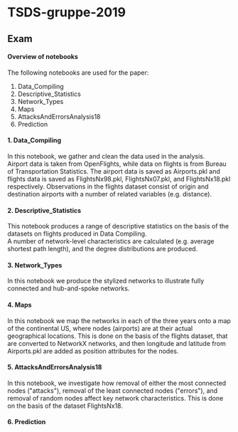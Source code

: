 # TSDS-gruppe-2019

## Exam
#### Overview of notebooks
The following notebooks are used for the paper: 

1. Data_Compiling 
2. Descriptive_Statistics
3. Network_Types
4. Maps
5. AttacksAndErrorsAnalysis18
6. Prediction


#### 1. Data_Compiling
In this notebook, we gather and clean the data used in the analysis.  
Airport data is taken from OpenFlights, while data on flights is from Bureau of Transportation Statistics.
The airport data is saved as Airports.pkl and flights data is saved as FlightsNx98.pkl, FlightsNx07.pkl, and FlightsNx18.pkl respectively.
Observations in the flights dataset consist of origin and destination airports with a number of related variables (e.g. distance).  

#### 2. Descriptive_Statistics
This notebook produces a range of descriptive statistics on the basis of the datasets on flights produced in Data Compiling.  
A number of network-level characteristics are calculated (e.g. average shortest path length), and the degree distributions are produced.  

#### 3. Network_Types
In this notebook we produce the stylized networks to illustrate fully connected and hub-and-spoke networks. 

#### 4. Maps 
In this notebook we map the networks in each of the three years onto a map of the continental US, where nodes (airports) are at their actual geographical locations. This is done on the basis of the flights dataset, that are converted to NetworkX networks, and then longitude and latitude from Airports.pkl are added as position attributes for the nodes.

#### 5. AttacksAndErrorsAnalysis18
In this notebook, we investigate how removal of either the most connected nodes ("attacks"), removal of the least connected nodes ("errors"), and removal of random nodes affect key network characteristics. This is done on the basis of the dataset FlightsNx18. 

#### 6. Prediction 
